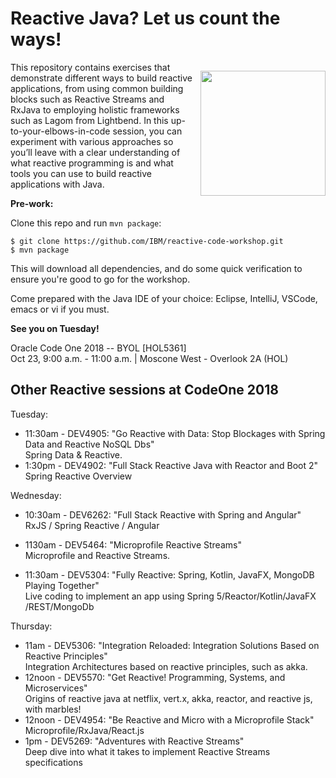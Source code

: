 # Reactive Java? Let us count the ways!  

<p style="float: right; padding-left: 10px">
<img src="https://upload.wikimedia.org/wikipedia/commons/thumb/d/d0/Jabberwocky.jpg/399px-Jabberwocky.jpg" width="200" align="right"/>
</p>

This repository contains exercises that demonstrate different ways to build reactive applications, from using common building blocks such as Reactive Streams and RxJava to employing holistic frameworks such as Lagom from Lightbend. In this up-to-your-elbows-in-code session, you can experiment with various approaches so you’ll leave with a clear understanding of what reactive programming is and what tools you can use to build reactive applications with Java.

**Pre-work:**

Clone this repo and run `mvn package`:

```console
$ git clone https://github.com/IBM/reactive-code-workshop.git
$ mvn package
```

This will download all dependencies, and do some quick verification to ensure you're good to go for the workshop.

Come prepared with the Java IDE of your choice: Eclipse, IntelliJ, VSCode, emacs or vi if you must.

**See you on Tuesday!**  

Oracle Code One 2018  -- BYOL [HOL5361]  
Oct 23, 9:00 a.m. - 11:00 a.m. | Moscone West - Overlook 2A (HOL)

## Other Reactive sessions at CodeOne 2018

Tuesday:

* 11:30am - DEV4905: "Go Reactive with Data: Stop Blockages with Spring Data and Reactive NoSQL Dbs"  
Spring Data & Reactive.
* 1:30pm - DEV4902: "Full Stack Reactive Java with Reactor and Boot 2"  
Spring Reactive Overview

Wednesday:

* 10:30am - DEV6262: "Full Stack Reactive with Spring and Angular"  
  RxJS / Spring Reactive / Angular

* 1130am - DEV5464: "Microprofile Reactive Streams"  
  Microprofile and Reactive Streams.

* 11:30am - DEV5304: "Fully Reactive: Spring, Kotlin, JavaFX, MongoDB Playing Together"  
Live coding to implement an app using Spring 5/Reactor/Kotlin/JavaFX
/REST/MongoDb

Thursday:

* 11am - DEV5306: "Integration Reloaded: Integration Solutions Based on Reactive Principles"   
Integration Architectures based on reactive principles, such as akka.
* 12noon - DEV5570: "Get Reactive! Programming, Systems, and Microservices"  
Origins of reactive java at netflix, vert.x, akka, reactor, and reactive js, with marbles!
* 12noon - DEV4954: "Be Reactive and Micro with a Microprofile Stack"  
Microprofile/RxJava/React.js
* 1pm - DEV5269: "Adventures with Reactive Streams"  
Deep dive into what it takes to implement Reactive Streams specifications
